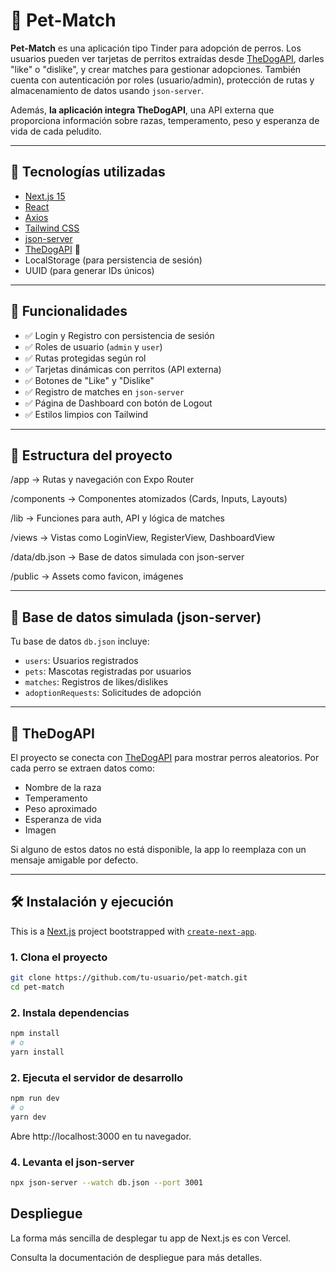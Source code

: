 # 🐶 Pet-Match

**Pet-Match** es una aplicación tipo Tinder para adopción de perros. Los usuarios pueden ver tarjetas de perritos extraídas desde [TheDogAPI](https://thedogapi.com), darles "like" o "dislike", y crear matches para gestionar adopciones. También cuenta con autenticación por roles (usuario/admin), protección de rutas y almacenamiento de datos usando `json-server`.

Además, **la aplicación integra TheDogAPI**, una API externa que proporciona información sobre razas, temperamento, peso y esperanza de vida de cada peludito.

---

## 🚀 Tecnologías utilizadas

- [Next.js 15](https://nextjs.org/)
- [React](https://react.dev/)
- [Axios](https://axios-http.com/)
- [Tailwind CSS](https://tailwindcss.com/)
- [json-server](https://github.com/typicode/json-server)
- [TheDogAPI](https://thedogapi.com) 🐾
- LocalStorage (para persistencia de sesión)
- UUID (para generar IDs únicos)

---

## 🎯 Funcionalidades

- ✅ Login y Registro con persistencia de sesión
- ✅ Roles de usuario (`admin` y `user`)
- ✅ Rutas protegidas según rol
- ✅ Tarjetas dinámicas con perritos (API externa)
- ✅ Botones de "Like" y "Dislike"
- ✅ Registro de matches en `json-server`
- ✅ Página de Dashboard con botón de Logout
- ✅ Estilos limpios con Tailwind

---

## 📁 Estructura del proyecto
/app → Rutas y navegación con Expo Router

/components → Componentes atomizados (Cards, Inputs, Layouts)

/lib → Funciones para auth, API y lógica de matches

/views → Vistas como LoginView, RegisterView, DashboardView

/data/db.json → Base de datos simulada con json-server

/public → Assets como favicon, imágenes

---

## 🧪 Base de datos simulada (json-server)

Tu base de datos `db.json` incluye:

- `users`: Usuarios registrados
- `pets`: Mascotas registradas por usuarios
- `matches`: Registros de likes/dislikes
- `adoptionRequests`: Solicitudes de adopción

---

## 🐾 TheDogAPI

El proyecto se conecta con [TheDogAPI](https://thedogapi.com) para mostrar perros aleatorios. Por cada perro se extraen datos como:

- Nombre de la raza
- Temperamento
- Peso aproximado
- Esperanza de vida
- Imagen

Si alguno de estos datos no está disponible, la app lo reemplaza con un mensaje amigable por defecto.

---

## 🛠️ Instalación y ejecución

This is a [Next.js](https://nextjs.org) project bootstrapped with [`create-next-app`](https://github.com/vercel/next.js/tree/canary/packages/create-next-app).

### 1. Clona el proyecto
```bash
git clone https://github.com/tu-usuario/pet-match.git
cd pet-match
```
### 2.  Instala dependencias
```bash 
npm install
# o
yarn install
```
### 2.  Ejecuta el servidor de desarrollo
```bash
npm run dev
# o
yarn dev
```

Abre http://localhost:3000 en tu navegador.

### 4. Levanta el json-server
```bash
npx json-server --watch db.json --port 3001
```
## Despliegue
La forma más sencilla de desplegar tu app de Next.js es con Vercel.

Consulta la documentación de despliegue para más detalles.